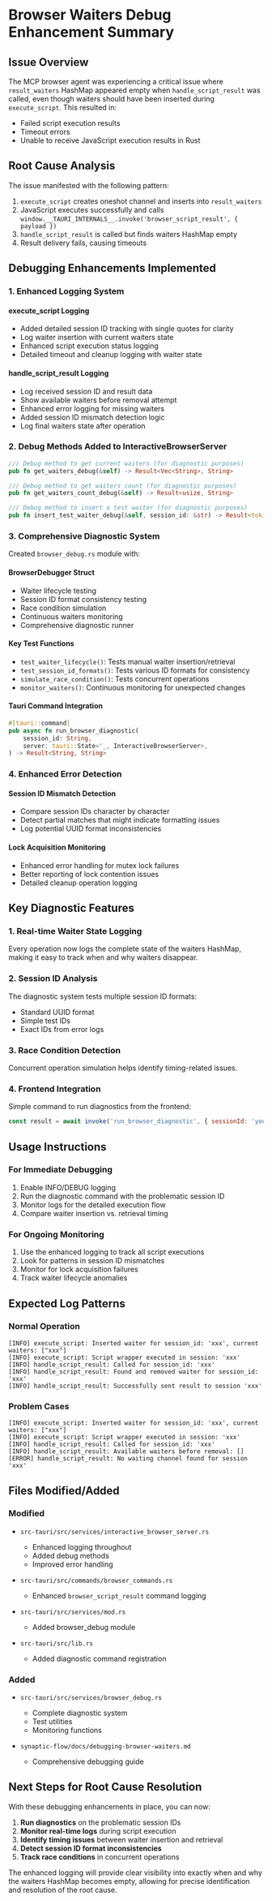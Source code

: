 # Browser Waiters Debug Enhancement Summary

## Issue Overview

The MCP browser agent was experiencing a critical issue where `result_waiters` HashMap appeared empty when `handle_script_result` was called, even though waiters should have been inserted during `execute_script`. This resulted in:

- Failed script execution results
- Timeout errors
- Unable to receive JavaScript execution results in Rust

## Root Cause Analysis

The issue manifested with the following pattern:

1. `execute_script` creates oneshot channel and inserts into `result_waiters`
2. JavaScript executes successfully and calls `window.__TAURI_INTERNALS__.invoke('browser_script_result', { payload })`
3. `handle_script_result` is called but finds waiters HashMap empty
4. Result delivery fails, causing timeouts

## Debugging Enhancements Implemented

### 1. Enhanced Logging System

#### execute_script Logging

- Added detailed session ID tracking with single quotes for clarity
- Log waiter insertion with current waiters state
- Enhanced script execution status logging
- Detailed timeout and cleanup logging with waiter state

#### handle_script_result Logging

- Log received session ID and result data
- Show available waiters before removal attempt
- Enhanced error logging for missing waiters
- Added session ID mismatch detection logic
- Log final waiters state after operation

### 2. Debug Methods Added to InteractiveBrowserServer

```rust
/// Debug method to get current waiters (for diagnostic purposes)
pub fn get_waiters_debug(&self) -> Result<Vec<String>, String>

/// Debug method to get waiters count (for diagnostic purposes)
pub fn get_waiters_count_debug(&self) -> Result<usize, String>

/// Debug method to insert a test waiter (for diagnostic purposes)
pub fn insert_test_waiter_debug(&self, session_id: &str) -> Result<tokio::sync::oneshot::Receiver<String>, String>
```

### 3. Comprehensive Diagnostic System

Created `browser_debug.rs` module with:

#### BrowserDebugger Struct

- Waiter lifecycle testing
- Session ID format consistency testing
- Race condition simulation
- Continuous waiters monitoring
- Comprehensive diagnostic runner

#### Key Test Functions

- `test_waiter_lifecycle()`: Tests manual waiter insertion/retrieval
- `test_session_id_formats()`: Tests various ID formats for consistency
- `simulate_race_condition()`: Tests concurrent operations
- `monitor_waiters()`: Continuous monitoring for unexpected changes

#### Tauri Command Integration

```rust
#[tauri::command]
pub async fn run_browser_diagnostic(
    session_id: String,
    server: tauri::State<'_, InteractiveBrowserServer>,
) -> Result<String, String>
```

### 4. Enhanced Error Detection

#### Session ID Mismatch Detection

- Compare session IDs character by character
- Detect partial matches that might indicate formatting issues
- Log potential UUID format inconsistencies

#### Lock Acquisition Monitoring

- Enhanced error handling for mutex lock failures
- Better reporting of lock contention issues
- Detailed cleanup operation logging

## Key Diagnostic Features

### 1. Real-time Waiter State Logging

Every operation now logs the complete state of the waiters HashMap, making it easy to track when and why waiters disappear.

### 2. Session ID Analysis

The diagnostic system tests multiple session ID formats:

- Standard UUID format
- Simple test IDs
- Exact IDs from error logs

### 3. Race Condition Detection

Concurrent operation simulation helps identify timing-related issues.

### 4. Frontend Integration

Simple command to run diagnostics from the frontend:

```javascript
const result = await invoke('run_browser_diagnostic', { sessionId: 'your-id' });
```

## Usage Instructions

### For Immediate Debugging

1. Enable INFO/DEBUG logging
2. Run the diagnostic command with the problematic session ID
3. Monitor logs for the detailed execution flow
4. Compare waiter insertion vs. retrieval timing

### For Ongoing Monitoring

1. Use the enhanced logging to track all script executions
2. Look for patterns in session ID mismatches
3. Monitor for lock acquisition failures
4. Track waiter lifecycle anomalies

## Expected Log Patterns

### Normal Operation

```
[INFO] execute_script: Inserted waiter for session_id: 'xxx', current waiters: ["xxx"]
[INFO] execute_script: Script wrapper executed in session: 'xxx'
[INFO] handle_script_result: Called for session_id: 'xxx'
[INFO] handle_script_result: Found and removed waiter for session_id: 'xxx'
[INFO] handle_script_result: Successfully sent result to session 'xxx'
```

### Problem Cases

```
[INFO] execute_script: Inserted waiter for session_id: 'xxx', current waiters: ["xxx"]
[INFO] execute_script: Script wrapper executed in session: 'xxx'
[INFO] handle_script_result: Called for session_id: 'xxx'
[INFO] handle_script_result: Available waiters before removal: []
[ERROR] handle_script_result: No waiting channel found for session 'xxx'
```

## Files Modified/Added

### Modified

- `src-tauri/src/services/interactive_browser_server.rs`
  - Enhanced logging throughout
  - Added debug methods
  - Improved error handling

- `src-tauri/src/commands/browser_commands.rs`
  - Enhanced `browser_script_result` command logging

- `src-tauri/src/services/mod.rs`
  - Added browser_debug module

- `src-tauri/src/lib.rs`
  - Added diagnostic command registration

### Added

- `src-tauri/src/services/browser_debug.rs`
  - Complete diagnostic system
  - Test utilities
  - Monitoring functions

- `synaptic-flow/docs/debugging-browser-waiters.md`
  - Comprehensive debugging guide

## Next Steps for Root Cause Resolution

With these debugging enhancements in place, you can now:

1. **Run diagnostics** on the problematic session IDs
2. **Monitor real-time logs** during script execution
3. **Identify timing issues** between waiter insertion and retrieval
4. **Detect session ID format inconsistencies**
5. **Track race conditions** in concurrent operations

The enhanced logging will provide clear visibility into exactly when and why the waiters HashMap becomes empty, allowing for precise identification and resolution of the root cause.

